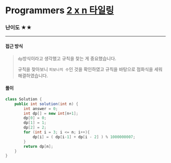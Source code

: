 # Programmers [2 x n 타일링](https://school.programmers.co.kr/learn/courses/18/lessons/12900)

### 난이도 ★★

---

#### 접근 방식

> `dp`방식이라고 생각했고 규칙을 찾는 게 중요했습니다.
>
> 규칙을 찾아보니 `피보나치 수`인 것을 확인하였고 규칙을 바탕으로 점화식을 세워 해결하였습니다. 

#### 풀이

```java
class Solution {
    public int solution(int n) {
        int answer = 0;
        int dp[] = new int[n+1];
        dp[0] = 0;
        dp[1] = 1;
        dp[2] = 2;
        for (int i = 3; i <= n; i++){
            dp[i] = ( dp[i-1] + dp[i - 2] ) % 1000000007;
        }
        return dp[n];
    }
}
```

